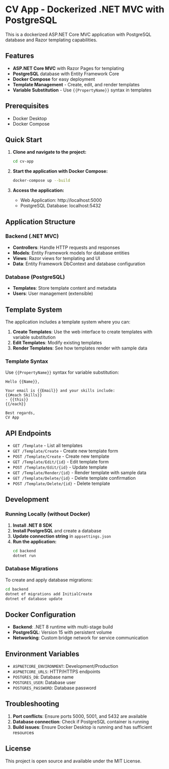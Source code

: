 # CV App - Dockerized .NET MVC with PostgreSQL

This is a dockerized ASP.NET Core MVC application with PostgreSQL database and Razor templating capabilities.

## Features

- **ASP.NET Core MVC** with Razor Pages for templating
- **PostgreSQL** database with Entity Framework Core
- **Docker Compose** for easy deployment
- **Template Management** - Create, edit, and render templates
- **Variable Substitution** - Use `{{PropertyName}}` syntax in templates

## Prerequisites

- Docker Desktop
- Docker Compose

## Quick Start

1. **Clone and navigate to the project:**
   ```bash
   cd cv-app
   ```

2. **Start the application with Docker Compose:**
   ```bash
   docker-compose up --build
   ```

3. **Access the application:**
   - Web Application: http://localhost:5000
   - PostgreSQL Database: localhost:5432

## Application Structure

### Backend (.NET MVC)
- **Controllers**: Handle HTTP requests and responses
- **Models**: Entity Framework models for database entities
- **Views**: Razor views for templating and UI
- **Data**: Entity Framework DbContext and database configuration

### Database (PostgreSQL)
- **Templates**: Store template content and metadata
- **Users**: User management (extensible)

## Template System

The application includes a template system where you can:

1. **Create Templates**: Use the web interface to create templates with variable substitution
2. **Edit Templates**: Modify existing templates
3. **Render Templates**: See how templates render with sample data

### Template Syntax

Use `{{PropertyName}}` syntax for variable substitution:

```
Hello {{Name}},

Your email is {{Email}} and your skills include:
{{#each Skills}}
- {{this}}
{{/each}}

Best regards,
CV App
```

## API Endpoints

- `GET /Template` - List all templates
- `GET /Template/Create` - Create new template form
- `POST /Template/Create` - Create new template
- `GET /Template/Edit/{id}` - Edit template form
- `POST /Template/Edit/{id}` - Update template
- `GET /Template/Render/{id}` - Render template with sample data
- `GET /Template/Delete/{id}` - Delete template confirmation
- `POST /Template/Delete/{id}` - Delete template

## Development

### Running Locally (without Docker)

1. **Install .NET 8 SDK**
2. **Install PostgreSQL** and create a database
3. **Update connection string** in `appsettings.json`
4. **Run the application:**
   ```bash
   cd backend
   dotnet run
   ```

### Database Migrations

To create and apply database migrations:

```bash
cd backend
dotnet ef migrations add InitialCreate
dotnet ef database update
```

## Docker Configuration

- **Backend**: .NET 8 runtime with multi-stage build
- **PostgreSQL**: Version 15 with persistent volume
- **Networking**: Custom bridge network for service communication

## Environment Variables

- `ASPNETCORE_ENVIRONMENT`: Development/Production
- `ASPNETCORE_URLS`: HTTP/HTTPS endpoints
- `POSTGRES_DB`: Database name
- `POSTGRES_USER`: Database user
- `POSTGRES_PASSWORD`: Database password

## Troubleshooting

1. **Port conflicts**: Ensure ports 5000, 5001, and 5432 are available
2. **Database connection**: Check if PostgreSQL container is running
3. **Build issues**: Ensure Docker Desktop is running and has sufficient resources

## License

This project is open source and available under the MIT License.
